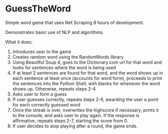 # GuessTheWord
Simple word game that uses Net Scraping
8 hours of development.

Demonstrates basic use of NLP and algorithms.



What it does:

1. Introduces user to the game
2. Creates random word using the RandomWords library
3. Using Beautiful Soup 4, goes to the Dictionary.com url for that word and looks for sentences where the word is being used
4. If at least 2 sentences are found for that word, and the word shows up in each sentence at least once (accounts for word form), 
   proceeds to print the sentences into the Python Shell, with blanks for whenever the word shows up. Otherwise, repeats steps 2-4
5. Asks user to form a guess
6. If user guesses correctly, repeats steps 2-6, awarding the user a point for each correctly guessed word
7. Once the streak is over, overwrites the highscore if necessary, prints it to the console, and asks user to play again. If
   the response is affirmative, repeats steps 2-7, starting the score from 0.
8. If user decides to stop playing after a round, the game ends.
